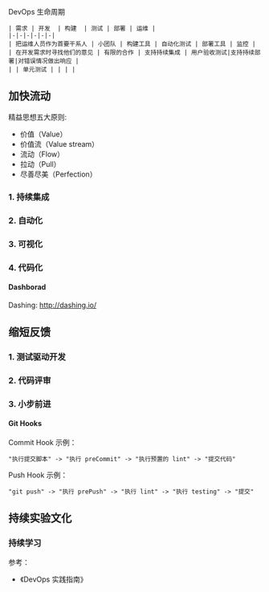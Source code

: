 DevOps 生命周期

```process-table
| 需求 | 开发  | 构建  | 测试 | 部署 | 运维 |
|-|-|-|-|-|-|
| 把运维人员作为首要干系人 | 小团队 | 构建工具 | 自动化测试 | 部署工具 | 监控 |
| 在开发需求时寻找他们的意见 | 有限的合作 | 支持持续集成 | 用户验收测试|支持持续部署|对错误情况做出响应 |
| | 单元测试 | | | | 
```

## 加快流动

精益思想五大原则:

 - 价值（Value）
 - 价值流（Value stream）
 - 流动（Flow）
 - 拉动（Pull）
 - 尽善尽美（Perfection）

### 1. 持续集成

### 2. 自动化

### 3. 可视化

### 4. 代码化

#### Dashborad

Dashing: http://dashing.io/

## 缩短反馈

### 1. 测试驱动开发

### 2. 代码评审

### 3. 小步前进


#### Git Hooks 

Commit Hook 示例：

```process
"执行提交脚本" -> "执行 preCommit" -> "执行预置的 lint" -> "提交代码"
```

Push Hook 示例：

```process
"git push" -> "执行 prePush" -> "执行 lint" -> "执行 testing" -> "提交"
```

## 持续实验文化

### 持续学习


参考：

 - 《DevOps 实践指南》
